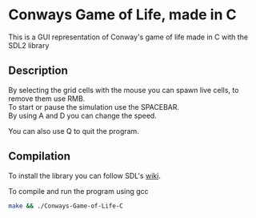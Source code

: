 # Conways Game of Life, made in C
This is a GUI representation of Conway's game of life made in C with the SDL2 library

## Description

By selecting the grid cells with the mouse you can spawn live cells, to remove them use RMB.\
To start or pause the simulation use the SPACEBAR.\
By using A and D you can change the speed.


You can also use Q to quit the program.

## Compilation

To install the library you can follow SDL's [wiki](https://wiki.libsdl.org/SDL2/Installation).

To compile and run the program using gcc

```bash
make && ./Conways-Game-of-Life-C 
```

